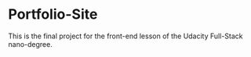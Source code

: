 # Portfolio-Site
This is the final project for the front-end lesson of the Udacity Full-Stack nano-degree.
